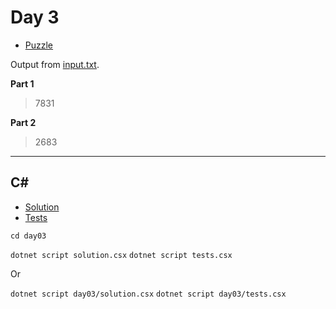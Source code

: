 # Day 3

- [Puzzle](PUZZLE.md)

Output from [input.txt](input.txt).

<!-- Output from [input.txt](day03/input.txt). -->

**Part 1**

> 7831

**Part 2**

> 2683

---

## C#

- [Solution](solution.csx)
- [Tests](tests.csx)

`cd day03`

`dotnet script solution.csx`
`dotnet script tests.csx`

Or

`dotnet script day03/solution.csx`
`dotnet script day03/tests.csx`
